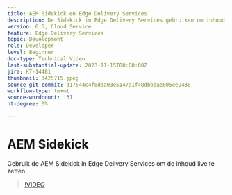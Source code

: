 ```yaml
---
title: AEM Sidekick en Edge Delivery Services
description: De Sidekick in Edge Delivery Services gebruiken om inhoud live te zetten.
version: 6.5, Cloud Service
feature: Edge Delivery Services
topic: Development
role: Developer
level: Beginner
doc-type: Technical Video
last-substantial-update: 2023-11-15T00:00:00Z
jira: KT-14481
thumbnail: 3425715.jpeg
source-git-commit: d17544c4f8dda03e5147a1f48dbbdae005ee9438
workflow-type: tm+mt
source-wordcount: '31'
ht-degree: 0%

---
```



# AEM Sidekick

Gebruik de AEM Sidekick in Edge Delivery Services om de inhoud live te zetten.

>[!VIDEO](https://video.tv.adobe.com/v/3425715/?learn=on)
